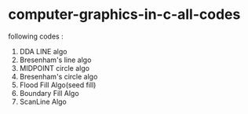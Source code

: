 # computer-graphics-in-c-all-codes

following codes :
1. DDA LINE algo
2. Bresenham's line algo
3. MIDPOINT circle algo
4. Bresenham's circle algo
5. Flood Fill Algo(seed fill)
6. Boundary Fill Algo
7. ScanLine Algo
